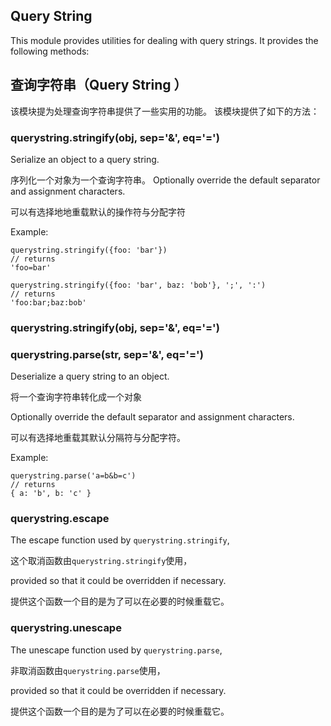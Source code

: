 ## Query String

This module provides utilities for dealing with query strings.
It provides the following methods:

## 查询字符串（Query String ）

该模块提为处理查询字符串提供了一些实用的功能。
该模块提供了如下的方法：

### querystring.stringify(obj, sep='&', eq='=')

Serialize an object to a query string.

序列化一个对象为一个查询字符串。
Optionally override the default separator and assignment characters.

可以有选择地地重载默认的操作符与分配字符

Example:

    querystring.stringify({foo: 'bar'})
    // returns
    'foo=bar'

    querystring.stringify({foo: 'bar', baz: 'bob'}, ';', ':')
    // returns
    'foo:bar;baz:bob'

### querystring.stringify(obj, sep='&', eq='=')


### querystring.parse(str, sep='&', eq='=')

Deserialize a query string to an object.

将一个查询字符串转化成一个对象

Optionally override the default separator and assignment characters.

可以有选择地重载其默认分隔符与分配字符。

Example:

    querystring.parse('a=b&b=c')
    // returns
    { a: 'b', b: 'c' }

### querystring.escape

The escape function used by `querystring.stringify`,

这个取消函数由`querystring.stringify`使用，

provided so that it could be overridden if necessary.

提供这个函数一个目的是为了可以在必要的时候重载它。

### querystring.unescape

The unescape function used by `querystring.parse`,

非取消函数由`querystring.parse`使用，

provided so that it could be overridden if necessary.

提供这个函数一个目的是为了可以在必要的时候重载它。
